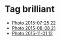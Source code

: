 <!--
title: Tag brilliant
date: 2020-06-28T14:43:49.331Z
tags:
-->
# Tag brilliant

 * [Photo 2015-07-25 22](125031389782.md)
 * [Photo 2015-08-08 21](126202669317.md)
 * [Photo 2015-11-01 12](132328483412.md)